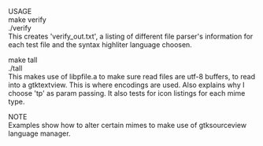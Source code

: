 USAGE  
make verify  
./verify  
This creates 'verify_out.txt', a listing of different file parser's information for each test file
and the syntax highliter language choosen.  
  
make tall  
./tall  
This makes use of libpfile.a to make sure read files are utf-8 buffers, to read into a gtktextview.
This is where encodings are used. Also explains why I choose 'tp' as param passing. It also tests
for icon listings for each mime type.  
  
NOTE  
Examples show how to alter certain mimes to make use of gtksourceview language manager.
